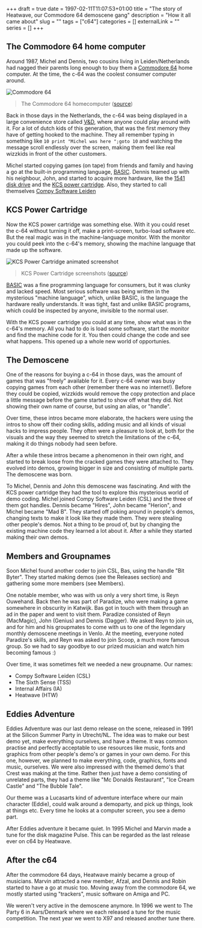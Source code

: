 +++
draft = true
date = 1997-02-11T11:07:53+01:00
title = "The story of Heatwave, our Commodore 64 demoscene gang"
description = "How it all came about"
slug = ""
tags = ["c64"]
categories = []
externalLink = ""
series = []
+++

## The Commodore 64 home computer

Around 1987, Michel and Dennis, two cousins living in Leiden/Netherlands had
nagged their parents long enough to buy them a [Commodore
64](https://en.wikipedia.org/wiki/Commodore_64) home computer. At the time, the
c-64 was the coolest consumer computer around.

![Commodore 64](/images/Commodore-64-Computer-512.png)

> The Commodore 64 homecomputer ([source](https://armchairarcade.com/perspectives/2016/04/14/news-new-commodore-64-coming-healthy-dose-skepticism/#prettyPhoto))

Back in those days in the Netherlands, the c-64 was being displayed in a large
convenience store called
[V&D](https://en.wikipedia.org/wiki/Vroom_%26_Dreesmann), where anyone could
play around with it.  For a lot of dutch kids of this generation, that was the
first memory they have of getting hooked to the machine. They all remember
typing in something like `10 print "Michel was here ";goto 10` and watching the
message scroll endlessly over the screen, making them feel like real wizzkids in
front of the other customers.

Michel started copying games (on tape) from friends and family and having a go
at the built-in programming language,
[BASIC](https://www.c64-wiki.com/wiki/BASIC). Dennis teamed up with his
neighbour, John, and started to acquire more hardware, like the [1541 disk
drive](https://www.c64-wiki.com/wiki/Commodore_1541) and the [KCS power
cartridge](https://rr.pokefinder.org/wiki/Power_Cartridge). Also, they started
to call themselves [Compy Software Leiden](https://csdb.dk/group/?id=5551)

## KCS Power Cartridge

Now the KCS power cartridge was something else. With it you could reset the c-64
without turning it off, make a print-screen, turbo-load software etc. But the
real magic was in the machine-language monitor. With the monitor you could peek
into the c-64's memory, showing the machine language that made up the software.

![KCS Power Cartridge animated screenshot](/images/Power_Cartridge.gif)

> KCS Power Cartridge screenshots ([source](https://ar.c64.org/wiki/Power_Cartridge))

[BASIC](https://www.c64-wiki.com/wiki/BASIC) was a fine programming language for
consumers, but it was clunky and lacked speed. Most serious software was being
written in the mysterious "machine language", which, unlike BASIC, is the
language the hardware really understands. It was tight, fast and unlike BASIC
programs, which could be inspected by anyone, invisible to the normal user.

With the KCS power cartridge you could at any time, show what was in the c-64's
memory. All you had to do is load some software, start the monitor and find the
machine code for it. You then could change the code and see what happens. This
opened up a whole new world of opportunies.

## The Demoscene

One of the reasons for buying a c-64 in those days, was the amount of games that
was "freely" available for it. Every c-64 owner was busy copying games from each
other (remember there was no internet!). Before they could be copied, wizzkids
would remove the copy protection and place a little message before the game
started to show off what they did. Not showing their own name of course, but
using an alias, or "handle".

Over time, these intros became more elaborate, the hackers were using the intros
to show off their coding skills, adding music and all kinds of visual hacks to
impress people. They often were a pleasure to look at, both for the visuals and
the way they seemed to stretch the limitations of the c-64, making it do things
nobody had seen before.

After a while these intros became a phenomenon in their own right, and started
to break loose from the cracked games they were attached to. They evolved into
demos, growing bigger in size and consisting of multiple parts. The demoscene
was born.

To Michel, Dennis and John this demoscene was fascinating. And with the KCS
power cartridge they had the tool to explore this mysterious world of demo
coding. Michel joined Compy Software Leiden (CSL) and the three of them got
handles. Dennis became "Hires", John became "Herion", and Michel became "Mad B".
They started off poking around in people's demos, changing texts to make it look
like they made them. They were stealing other people's demos. Not a thing to be
proud of, but by changing the existing machine code they learned a lot about it.
After a while they started making their own demos.

## Members and Groupnames

Soon Michel found another coder to join CSL, Bas, using the handle "Bit Byter".
They started making demos (see the Releases section) and gathering some more
members (see Members).

One notable member, who was with us only a very short time, is Reyn Ouwehand.
Back then he was part of Paradize, who were making a game somewhere in obscurity
in Katwijk. Bas got in touch with them through an ad in the paper and went to
visit them. Paradize consisted of Reyn (MacMagic), John (Genius) and Dennis
(Dagger). We asked Reyn to join us, and for him and his groupmates to come with
us to one of the legendary monthly demoscene meetings in Venlo. At the meeting,
everyone noted Paradize's skills, and Reyn was asked to join Scoop, a much more
famous group. So we had to say goodbye to our prized musician and watch him
becoming famous :)

Over time, it was sometimes felt we needed a new groupname. Our names:

- Compy Software Leiden (CSL)
- The Sixth Sense (TSS)
- Internal Affairs (IA)
- Heatwave (HTW)

## Eddies Adventure

Eddies Adventure was our last demo release on the scene, released in 1991 at the
Silicon Summer Party in Utrecht/NL. The idea was to make our best demo yet, make
everything ourselves, and have a theme.  It was common practise and perfectly
acceptable to use resources like music, fonts and graphics from other people's
demo's or games in your own demo. For this one, however, we planned to make
everything, code, graphics, fonts and music, ourselves. We were also impressed
with the themed demo's that Crest was making at the time. Rather then just have
a demo consisting of unrelated parts, they had a theme like "Mc Donalds
Restaurant", "Ice Cream Castle" and "The Bubble Tale".

Our theme was a Lucasarts kind of adventure interface where our main character
(Eddie), could walk around a demoparty, and pick up things, look at things etc.
Every time he looks at a computer screen, you see a demo part.

After Eddies adventure it became quiet. In 1995 Michel and Marvin made a tune
for the disk magazine Pulse. This can be regarded as the last release ever on
c64 by Heatwave.

## After the c64

After the commodore 64 days, Heatwave mainly became a group of musicians. Marvin
attracted a new member, Afzal, and Dennis and Robin started to have a go at
music too. Moving away from the commodore 64, we mostly started using
"trackers", music software on Amiga and PC.

We weren't very active in the demoscene anymore. In 1996 we went to The Party 6
in Aars/Denmark where we each released a tune for the music competition. The
next year we went to X97 and released another tune there.
